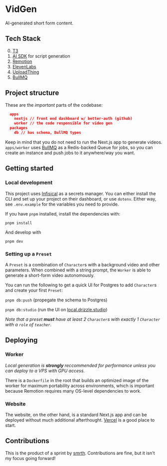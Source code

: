 # VidGen

AI-generated short form content.

## Tech Stack

0. [T3](https://create.t3.gg)
1. [AI SDK](https://ai-sdk.dev) for script generation
2. [Remotion](https://remotion.dev)
3. [ElevenLabs](https://elevenlabs.io/)
4. [UploadThing](https://uploadthing.com)
5. [BullMQ](https://bullmq.io)

## Project structure

These are the _important_ parts of the codebase:

```json
  apps
    nextjs // front end dashboard w/ better-auth (github)
    worker // the code responsible for video gen
  packages
    db // has schema, BullMQ types
```

Keep in mind that you do not need to run the Next.js app to generate videos. `apps/worker` uses [BullMQ](https://docs.bullmq.io/) as a Redis-backed Queue for jobs, so you can create an instance and push jobs to it anywhere/way you want.

## Getting started

### Local development

This project uses [Infisical](https://infisical.com) as a secrets manager. You can either install the CLI and set up your project on their dashboard, or use `dotenv`. Either way, see `.env.example` for the variables you need to provide.

If you have `pnpm` installed, install the dependencies with:

`pnpm install`

And develop with

`pnpm dev`

### Setting up a `Preset`

A `Preset` is a combination of `Character`s with a background video and other parameters. When combined with a string prompt, the `Worker` is able to generate a short-form video autonomously.

You can run the following to get a quick UI for Postgres to add `Character`s and create your first `Preset`:

`pnpm db:push` (propegate the schema to Postgres)

`pnpm db:studio` (run the UI on [local.drizzle.studio](https://local.drizzle.studio))

_Note that a preset **must** have at least 2 `Character`s with exactly 1 `Character` with a `role` of `teacher`._

## Deploying

### Worker

_Local generation is **strongly** reccommended for performance unless you can deploy to a VPS with GPU access._

There is a `Dockerfile` in the root that builds an optimized image of the worker for maximum portability across environments, which is important because Remotion requires many OS-level dependencies to work.

### Website

The website, on the other hand, is a standard Next.js app and can be deployed without much additional afterthought. [Vercel](https://vercel.com) is a good place to start.

## Contributions

This is the product of a sprint by [smrth](https://smrth.dev). Contributions are fine, but it isn't my focus going forward!
